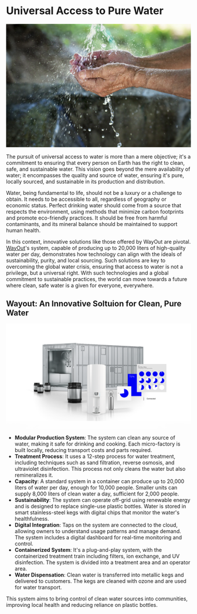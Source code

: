 # Universal Access to Pure Water

![alt_text](img/cleanwater.jpeg)

The pursuit of universal access to water is more than a mere objective; it's a commitment to ensuring that every person on Earth has the right to clean, safe, and sustainable water. This vision goes beyond the mere availability of water; it encompasses the quality and source of water, ensuring it's pure, locally sourced, and sustainable in its production and distribution.

Water, being fundamental to life, should not be a luxury or a challenge to obtain. It needs to be accessible to all, regardless of geography or economic status. Perfect drinking water should come from a source that respects the environment, using methods that minimize carbon footprints and promote eco-friendly practices. It should be free from harmful contaminants, and its mineral balance should be maintained to support human health.

In this context, innovative solutions like those offered by WayOut are pivotal. [WayOut](https://wayout.com/)'s system, capable of producing up to 20,000 liters of high-quality water per day, demonstrates how technology can align with the ideals of sustainability, purity, and local sourcing. Such solutions are key to overcoming the global water crisis, ensuring that access to water is not a privilege, but a universal right. With such technologies and a global commitment to sustainable practices, the world can move towards a future where clean, safe water is a given for everyone, everywhere.

## Wayout: An Innovative Soltuion for Clean, Pure Water

![alt_text](img/wayout.png)

- **Modular Production System**: The system can clean any source of water, making it safe for drinking and cooking. Each micro-factory is built locally, reducing transport costs and parts required.
- **Treatment Process**: It uses a 12-step process for water treatment, including techniques such as sand filtration, reverse osmosis, and ultraviolet disinfection. This process not only cleans the water but also remineralizes it.
- **Capacity**: A standard system in a container can produce up to 20,000 liters of water per day, enough for 10,000 people. Smaller units can supply 8,000 liters of clean water a day, sufficient for 2,000 people.
- **Sustainability**: The system can operate off-grid using renewable energy and is designed to replace single-use plastic bottles. Water is stored in smart stainless-steel kegs with digital chips that monitor the water's healthfulness.
- **Digital Integration**: Taps on the system are connected to the cloud, allowing owners to understand usage patterns and manage demand. The system includes a digital dashboard for real-time monitoring and control.
- **Containerized System**: It's a plug-and-play system, with the containerized treatment train including filters, ion exchange, and UV disinfection. The system is divided into a treatment area and an operator area.
- **Water Dispensation**: Clean water is transferred into metallic kegs and delivered to customers. The kegs are cleaned with ozone and are used for water transport.

This system aims to bring control of clean water sources into communities, improving local health and reducing reliance on plastic bottles.
